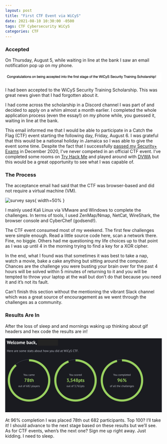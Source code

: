 ```yaml
---
layout: post
title: "First CTF Event via WiCyS"
date: 2021-08-10 10:30:00 -0500
tags: CTF Cybersecurity WiCyS
categories: CTF
---
```






### Accepted

On Thursday, August 5, while waiting in line at the bank I saw an email notification pop up on my phone.

![Screenshot of Acceptance](/assets/ssaccepted.png)

I had been accepted to the WiCyS Security Training Scholarship. This was great news given that I had forgotten about it. 

I had come across the scholarship in a Discord channel I was part of and decided to apply on a whim almost a month earlier. I completed the whole application process (even the essay!) on my phone while, you guessed it, waiting in line at the bank. 

This email informed me that I would be able to participate in a Catch the Flag (CTF) event starting the following day, Friday, August 6. I was grateful that this would be a national holiday in Jamaica so I was able to give the event some time. Despite the fact that I successfully [passed my Security+ Exams](https://blog.g5cybersecurity.com/congratulations-to-renee-osbourne-from-jamaica-on-passing-comptia-security/) in December 2020, I've never competed in an official CTF event. I’ve completed some rooms on [Try Hack Me](https://tryhackme.com) and played around with [DVWA](https://dvwa.co.uk) but this would be a great opportunity to see what I was capable of. 

### The Process

The acceptance email had said that the CTF was browser-based and did not require a virtual machine (VM). 

![ survey says](https://media.makeameme.org/created/survey-says-1x8nlx.jpg "Survey says"){ width=50% }

I mainly used Kali Linux via VMware and Windows to complete the challenges. In terms of tools, I used ZenMap/Nmap, NetCat, WireShark, the browser console and CyberChef (godsend!). 

The CTF event consumed most of my weekend. The first few challenges were simple enough. Read a little source code here, scan a network there. Fine, no biggie. Others had me questioning my life choices up to that point as I was up until 4 in the morning trying to find a key for a XOR cipher. 

In the end, what I found was that sometimes it was best to take a nap, watch a movie, bake a cake anything but sitting around the computer. Chances are the challenge you were busting your brain over for the past 4 hours will be solved within 5 minutes of returning to it and you will be tempted to throw your laptop at the wall but don’t do that because you need it and it’s not its fault. 

Can’t finish this section without the mentioning the vibrant Slack channel which was a great source of encouragement as we went through the challenges as a community.


### Results Are In

After the loss of sleep and and mornings waking up thinking about gif headers and hex code the results are in!

![Screenshot of results](/assets/ssresults.png)

At 96% completion I was placed 78th out 682 participants. Top 100? I’ll take it! I should advance to the next stage based on these results but we’ll see. As for CTF events, when’s the next one? Sign me up right away. Just kidding. I need to sleep.
